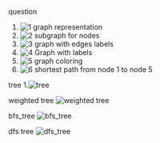 question
1. ![1  graph representation](https://github.com/user-attachments/assets/62fc6f45-7c46-4d30-943d-7f81419eae7f)
2. ![2  subgraph for nodes](https://github.com/user-attachments/assets/e59c2d84-a995-481e-a5da-e05e9ef907f6)
3. ![3  graph with edges labels](https://github.com/user-attachments/assets/bf7decde-70bd-4c4c-9cfd-f1e0b2ad1af9)
4. ![4  Graph with labels](https://github.com/user-attachments/assets/69bbbbb1-b2f9-43ec-ab62-e449a5eecc54)
5. ![5  graph coloring](https://github.com/user-attachments/assets/988edccd-5a63-404f-9829-85d815f89a24)
6. ![6  shortest path from node 1 to node 5](https://github.com/user-attachments/assets/b4fca8d9-3739-4055-855e-d7df72005d50)


tree
1.![tree](https://github.com/user-attachments/assets/94778fb3-57f4-47ca-b2ac-db0d9f159352)

weighted tree
![weighted tree](https://github.com/user-attachments/assets/9b4fe8b2-0770-4f1a-b9bf-e4f0f137fe00)

bfs_tree
![bfs_tree](https://github.com/user-attachments/assets/26772527-5e7b-4e28-922d-a15697f15efc)

dfs tree
![dfs_tree](https://github.com/user-attachments/assets/69284dd4-e9b7-49af-88a2-231c03fbe964)





